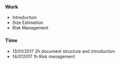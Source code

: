 ### Work
* Introduction
* Size Estimation
* Risk Management

### Time
* 13/01/2017 2h document structure and introduction
* 14/012017	1h	Risk management